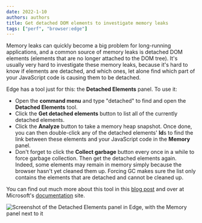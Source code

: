 ```yaml
---
date: 2022-1-10
authors: authors
title: Get detached DOM elements to investigate memory leaks
tags: ["perf", "browser:edge"]
---
```


Memory leaks can quickly become a big problem for long-running applications, and a common source of memory leaks is detached DOM elements (elements that are no longer attached to the DOM tree).
It's usually very hard to investigate these memory leaks, because it's hard to know if elements are detached, and which ones, let alone find which part of your JavaScript code is causing them to be detached.

Edge has a tool just for this: the **Detached Elements** panel. To use it:

* Open the **command menu** and type "detached" to find and open the **Detached Elements** tool.
* Click the **Get detached elements** button to list all of the currently detached elements.
* Click the **Analyze** button to take a memory heap snapshot. Once done, you can then double-click any of the detached elements' **Id**s to find the link between these elements and your JavaScript code in the **Memory** panel.
* Don't forget to click the **Collect garbage** button every once in a while to force garbage collection. Then get the detached elements again. Indeed, some elements may remain in memory simply because the browser hasn't yet cleaned them up. Forcing GC makes sure the list only contains the elements that are detached and cannot be cleaned up.

You can find out much more about this tool in this [blog post](https://blogs.windows.com/msedgedev/2021/12/09/debug-memory-leaks-detached-elements-tool-devtools/) and over at Microsoft's [documentation](https://docs.microsoft.com/en-us/microsoft-edge/devtools-guide-chromium/memory-problems/dom-leaks) site.

![Screenshot of the Detached Elements panel in Edge, with the Memory panel next to it](/assets/img/get-detached-elements.png)
